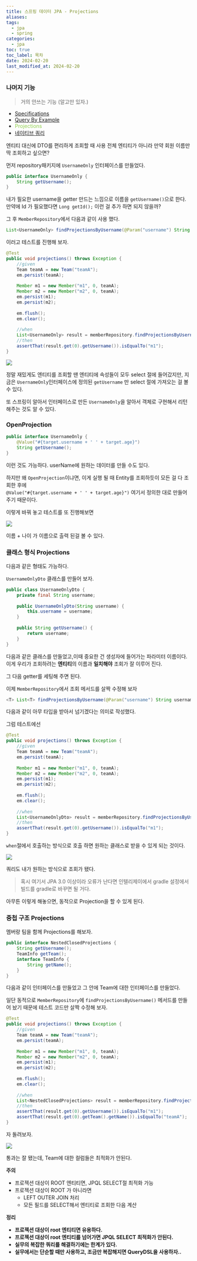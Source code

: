 ```yaml
---
title: 스프링 데이터 JPA - Projections
aliases: 
tags:
  - jpa
  - spring
categories:
  - jpa
toc: true
toc_label: 목차
date: 2024-02-20
last_modified_at: 2024-02-20
---
```

### 나머지 기능
> 거의 안쓰는 기능 (알고만 있자.)
- [Specifications](https://iamminseongkim.github.io/jpa/%EC%8A%A4%ED%94%84%EB%A7%81-%EB%8D%B0%EC%9D%B4%ED%84%B0-JPA-Specifications-(%EB%AA%85%EC%84%B8)/)
- [Query By Example](https://iamminseongkim.github.io/jpa/%EC%8A%A4%ED%94%84%EB%A7%81-%EB%8D%B0%EC%9D%B4%ED%84%B0-JPA-Query-By-Example/)
- <font color="#92d050">Projections</font>
- [네이티브 쿼리](https://iamminseongkim.github.io/jpa/%EC%8A%A4%ED%94%84%EB%A7%81-%EB%8D%B0%EC%9D%B4%ED%84%B0-JPA-%EB%84%A4%EC%9D%B4%ED%8B%B0%EB%B8%8C-%EC%BF%BC%EB%A6%AC/)

엔티티 대신에 DTO를 편리하게 조회할 때 사용
전체 엔티티가 아니라 만약 회원 이름만 딱 조회하고 싶으면?

먼저 repository패키지에 `UsernameOnly` 인터페이스를 만들었다.
```java
public interface UsernameOnly {  
    String getUsername();  
}
```
내가 필요한 username을 getter 만드는 느낌으로 이름을 `getUsername()`으로 한다. 만약에 Id 가 필요했다면 `Long getId();` 이런 걸 추가 하면 되지 않을까?


그 후 `MemberRepository`에서 다음과 같이 사용 했다.
```java
List<UsernameOnly> findProjectionsByUsername(@Param("username") String username);
```

이러고 테스트를 진행해 보자.

```java
@Test  
public void projections() throws Exception {  
    //given  
    Team teamA = new Team("teamA");  
    em.persist(teamA);  
  
    Member m1 = new Member("m1", 0, teamA);  
    Member m2 = new Member("m2", 0, teamA);  
    em.persist(m1);  
    em.persist(m2);  
  
    em.flush();  
    em.clear();  
  
    //when  
    List<UsernameOnly> result = memberRepository.findProjectionsByUsername("m1");  
    //then  
    assertThat(result.get(0).getUsername()).isEqualTo("m1");  
}
```

![](https://i.imgur.com/AijKzxr.png)

정말 재밌게도 엔티티를 조회할 땐 엔티티에 속성들이 모두 select 절에 들어갔지만, 지금은 `UsernameOnly`인터페이스에 정의된 `getUsername` 만 select 절에 가져오는 걸 볼 수 있다. 

또 스프링이 알아서 인터페이스로 만든 `UsernameOnly`을 알아서 객체로 구현해서 리턴 해주는 것도 알 수 있다.

### OpenProjection

```java
public interface UsernameOnly {  
    @Value("#{target.username + ' ' + target.age}")  
    String getUsername();  
}
```

이런 것도 가능하다. userName에 원하는 데이터를 만들 수도 있다.

하지만 왜 `OpenProjection`이냐면, 이게 실행 될 때 Entity를 조회하듯이 모든 걸 다 조회한 후에  
`@Value("#{target.username + ' ' + target.age}")` 여기서 정의한 대로 만들어 주기 때문이다.

이렇게 바꿔 놓고 테스트를 또 진행해보면

![](https://i.imgur.com/seukmI9.png)

이름 + 나이 가 이름으로 출력 된걸 볼 수 있다.

### 클래스 형식 Projections

다음과 같은 형태도 가능하다.

`UsernameOnlyDto` 클래스를 만들어 보자.

```java
public class UsernameOnlyDto {  
    private final String username;  
  
    public UsernameOnlyDto(String username) {  
        this.username = username;  
    }  
  
    public String getUsername() {  
        return username;  
    }  
}
```
다음과 같은 클래스를 만들었고,이때 중요한 건 생성자에 들어가는 파라미터 이름이다. 
이게 우리가 조회하려는 **엔티티**의 이름과 **일치해야** 조회가 잘 이루어 진다.

그 다음 getter를 세팅해 주면 된다.

이제 `MemberRepository`에서 조회 메서드를  살짝 수정해 보자

```java
<T> List<T> findProjectionsByUsername(@Param("username") String username, Class<T> type);
```
다음과 같이 아무 타입을 받아서 넘기겠다는 의미로 작성했다.

그럼 테스트에선

```java
@Test  
public void projections() throws Exception {  
    //given  
    Team teamA = new Team("teamA");  
    em.persist(teamA);  
  
    Member m1 = new Member("m1", 0, teamA);  
    Member m2 = new Member("m2", 0, teamA);  
    em.persist(m1);  
    em.persist(m2);  
  
    em.flush();  
    em.clear();  
  
    //when  
    List<UsernameOnlyDto> result = memberRepository.findProjectionsByUsername("m1", UsernameOnlyDto.class);  
    //then  
    assertThat(result.get(0).getUsername()).isEqualTo("m1");  
}
```
`when`절에서 호출하는 방식으로 호출 하면 원하는 클래스로 받을 수 있게 되는 것이다.

![](https://i.imgur.com/j4ZNpr2.png)

쿼리도 내가 원하는 방식으로 조회가 됐다. 
>혹시 여기서 JPA 3.0 이상이라 오류가 난다면 인텔리제이에서 gradle 설정에서 빌드를 gradle로 바꾸면 될 거다.

아무튼 이렇게 해놓으면, 동적으로 Projection을 할 수 있게 된다.

### 중첩 구조 Projections

멤버랑 팀을 함께 Projections를 해보자.


```java
public interface NestedClosedProjections {  
    String getUsername();  
    TeamInfo getTeam();  
    interface TeamInfo {  
        String getName();  
    }  
}
```
다음과 같이 인터페이스를 만들었고 그 안에 Team에 대한 인터페이스를 만들었다.

일단 동적으로 `MemberRepository`에 `findProjectionsByUsername()` 메서드를 만들어 놨기 때문에 
테스트 코드만 살짝 수정해 보자.

```java
@Test  
public void projections() throws Exception {  
    //given  
    Team teamA = new Team("teamA");  
    em.persist(teamA);  
  
    Member m1 = new Member("m1", 0, teamA);  
    Member m2 = new Member("m2", 0, teamA);  
    em.persist(m1);  
    em.persist(m2);  
  
    em.flush();  
    em.clear();  
  
    //when  
    List<NestedClosedProjections> result = memberRepository.findProjectionsByUsername("m1", NestedClosedProjections.class);  
    //then  
    assertThat(result.get(0).getUsername()).isEqualTo("m1");  
    assertThat(result.get(0).getTeam().getName()).isEqualTo("teamA");  
}
```

자 돌려보자.

![](https://i.imgur.com/bNhId3j.png)

통과는 잘 됐는데, Team에 대한 컬럼들은 최적화가 안된다.

**주의**
- 프로젝션 대상이 ROOT 엔티티면, JPQL SELECT절 최적화 가능
- 프로젝션 대상이 ROOT 가 아니라면
	- LEFT OUTER JOIN 처리
	- 모든 필드를 SELECT해서 엔티티로 조회한 다음 계산

**정리**
- **프로젝션 대상이 root 엔티티면 유용하다.**
- **프로젝션 대상이 root 엔티티를 넘어가면 JPQL SELECT 최적화가 안된다.**
- **실무의 복잡한 쿼리를 해결하기에는 한계가 있다.**
- **실무에서는 단순할 때만 사용하고, 조금만 복잡해지면 QueryDSL을 사용하자..**